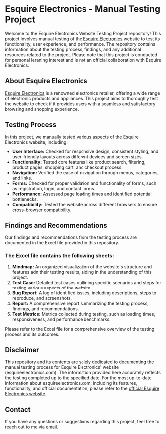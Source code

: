 # Esquire Electronics - Manual  Testing Project

Welcome to the Esquire Electronics Website Testing Project repository! This project involves manual testing of the [Esquire Electronics](https://esquireelectronics.com) website to test its functionality, user experience, and performance. The repository contains information about the testing process, findings, and any additional resources related to the project.
Please note that this project is conducted for personal leraning interest and is not an official collaboration with Esquire Electronics.

## About Esquire Electronics

[Esquire Electronics](https://esquireelectronics.com) is a renowned electronics retailer, offering a wide range of electronic products and appliances. This project aims to thoroughly test the website to check if it provides users with a seamless and satisfactory browsing and shopping experience.

## Testing Process

In this project, we manually tested various aspects of the Esquire Electronics website, including:

- **User Interface:** Checked for responsive design, consistent styling, and user-friendly layouts across different devices and screen sizes.
- **Functionality:** Tested core features like product search, filtering, product pages, shopping cart, and checkout process.
- **Navigation:** Verified the ease of navigation through menus, categories, and links.
- **Forms:** Checked for proper validation and functionality of forms, such as registration, login, and contact forms.
- **Performance:** Assessed page loading times and identified potential bottlenecks.
- **Compatibility:** Tested the website across different browsers to ensure cross-browser compatibility.

## Findings and Recommendations

Our findings and recommendations from the testing process are documented in the Excel file provided in this repository. 
### The Excel file contains the following sheets:

1. **Mindmap:** An organized visualization of the website's structure and features adn their testing results, aiding in the understanding of this project.
2. **Test Case:** Detailed test cases outlining specific scenarios and steps for testing various aspects of the website.
3. **Bug Report:** A log of identified issues, including descriptions, steps to reproduce, and screenshots.
4. **Report:** A comprehensive report summarizing the testing process, findings, and recommendations.
5. **Test Metrics:** Metrics collected during testing, such as loading times, responsiveness, and performance benchmarks.

Please refer to the Excel file for a comprehensive overview of the testing process and its outcomes.

## Disclaimer

This repository and its contents are solely dedicated to documenting the manual testing process for Esquire Electronics' website (esquireelectronics.com). The information provided here accurately reflects the testing completed up to the specified date. For the most up-to-date information about esquireelectronics.com, including its features, functionality, and official documentation, please refer to the [official Esquire Electronics website](https://esquireelectronics.com).

## Contact

If you have any questions or suggestions regarding this project, feel free to reach out to me via [email](tusharahasan182@gmail.com).
